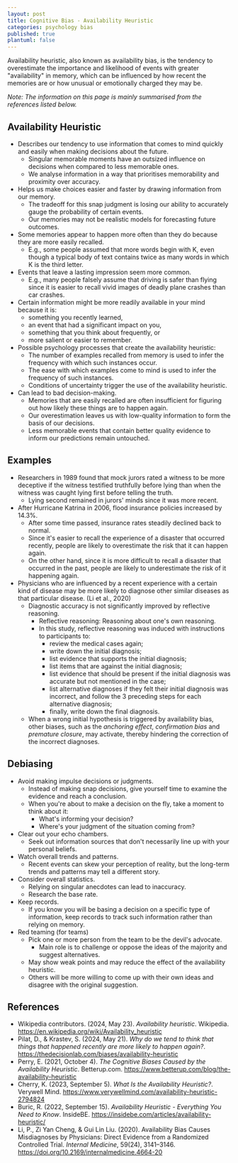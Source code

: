 ```yaml
---
layout: post
title: Cognitive Bias - Availability Heuristic
categories: psychology bias
published: true
plantuml: false
---
```


Availability heuristic, also known as availability bias, is the tendency to overestimate the importance and likelihood of events with greater "availability" in memory, which can be influenced by how recent the memories are or how unusual or emotionally charged they may be.

_Note: The information on this page is mainly summarised from the references listed below._

## Availability Heuristic

* Describes our tendency to use information that comes to mind quickly and easily when making decisions about the future.
  * Singular memorable moments have an outsized influence on decisions when compared to less memorable ones.
  * We analyse information in a way that prioritises memorability and proximity over accuracy.
* Helps us make choices easier and faster by drawing information from our memory.
  * The tradeoff for this snap judgment is losing our ability to accurately gauge the probability of certain events.
  * Our memories may not be realistic models for forecasting future outcomes.
* Some memories appear to happen more often than they do because they are more easily recalled.
  * E.g., some people assumed that more words begin with K, even though a typical body of text contains twice as many words in which K is the third letter.
* Events that leave a lasting impression seem more common.
  * E.g., many people falsely assume that driving is safer than flying since it is easier to recall vivid images of deadly plane crashes than car crashes.
* Certain information might be more readily available in your mind because it is:
  * something you recently learned,
  * an event that had a significant impact on you,
  * something that you think about frequently, or
  * more salient or easier to remember.
* Possible psychology processes that create the availability heuristic:
  * The number of examples recalled from memory is used to infer the frequency with which such instances occur.
  * The ease with which examples come to mind is used to infer the frequency of such instances.
  * Conditions of uncertainty trigger the use of the availability heuristic.
* Can lead to bad decision-making.
  * Memories that are easily recalled are often insufficient for figuring out how likely these things are to happen again.
  * Our overestimation leaves us with low-quality information to form the basis of our decisions.
  * Less memorable events that contain better quality evidence to inform our predictions remain untouched.

## Examples

* Researchers in 1989 found that mock jurors rated a witness to be more deceptive if the witness testified truthfully before lying than when the witness was caught lying first before telling the truth.
  * Lying second remained in jurors' minds since it was more recent.
* After Hurricane Katrina in 2006, flood insurance policies increased by 14.3%.
  * After some time passed, insurance rates steadily declined back to normal.
  * Since it's easier to recall the experience of a disaster that occurred recently, people are likely to overestimate the risk that it can happen again.
  * On the other hand, since it is more difficult to recall a disaster that occurred in the past, people are likely to underestimate the risk of it happening again.
* Physicians who are influenced by a recent experience with a certain kind of disease may be more likely to diagnose other similar diseases as that particular disease. (Li et al., 2020)
  * Diagnostic accuracy is not significantly improved by reflective reasoning.
    * Reflective reasoning: Reasoning about one's own reasoning.
    * In this study, reflective reasoning was induced with instructions to participants to:
      * review the medical cases again;
      * write down the initial diagnosis;
      * list evidence that supports the initial diagnosis;
      * list items that are against the initial diagnosis;
      * list evidence that should be present if the initial diagnosis was accurate but not mentioned in the case;
      * list alternative diagnoses if they felt their initial diagnosis was incorrect, and follow the 3 preceding steps for each alternative diagnosis;
      * finally, write down the final diagnosis.
  * When a wrong initial hypothesis is triggered by availability bias, other biases, such as the _anchoring effect_, _confirmation bias_ and _premature closure_, may activate, thereby hindering the correction of the incorrect diagnoses.

## Debiasing

* Avoid making impulse decisions or judgments.
  * Instead of making snap decisions, give yourself time to examine the evidence and reach a conclusion.
  * When you're about to make a decision on the fly, take a moment to think about it:
    * What's informing your decision?
    * Where's your judgment of the situation coming from?
* Clear out your echo chambers.
  * Seek out information sources that don't necessarily line up with your personal beliefs.
* Watch overall trends and patterns.
  * Recent events can skew your perception of reality, but the long-term trends and patterns may tell a different story.
* Consider overall statistics.
  * Relying on singular anecdotes can lead to inaccuracy.
  * Research the base rate.
* Keep records.
  * If you know you will be basing a decision on a specific type of information, keep records to track such information rather than relying on memory.
* Red teaming (for teams)
  * Pick one or more person from the team to be the devil's advocate.
    * Main role is to challenge or oppose the ideas of the majority and suggest alternatives.
  * May show weak points and may reduce the effect of the availability heuristic.
  * Others will be more willing to come up with their own ideas and disagree with the original suggestion.

## References

* Wikipedia contributors. (2024, May 23). _Availability heuristic_. Wikipedia. <https://en.wikipedia.org/wiki/Availability_heuristic>
* Pilat, D., & Krastev, S. (2024, May 21). _Why do we tend to think that things that happened recently are more likely to happen again?_. <https://thedecisionlab.com/biases/availability-heuristic>
* Perry, E. (2021, October 4). _The Cognitive Biases Caused by the Availability Heuristic_. Betterup.com. <https://www.betterup.com/blog/the-availability-heuristic>
* Cherry, K. (2023, September 5). _What Is the Availability Heuristic?_. Verywell Mind. <https://www.verywellmind.com/availability-heuristic-2794824>
* Buric, R. (2022, September 15). _Availability Heuristic - Everything You Need to Know_. InsideBE. <https://insidebe.com/articles/availability-heuristic/>
* Li, P., Zi Yan Cheng, & Gui Lin Liu. (2020). Availability Bias Causes Misdiagnoses by Physicians: Direct Evidence from a Randomized Controlled Trial. _Internal Medicine_, 59(24), 3141–3146. <https://doi.org/10.2169/internalmedicine.4664-20>

